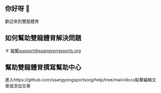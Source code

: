 ## 你好呀 👋
歡迎來到雙龍體育
## 如何幫助雙龍體育解決問題
＃ 聯繫support@ssangyongsports.org
## 幫助雙龍體育撰寫幫助中心
進入https://github.com/ssangyongsportsorg/help/tree/main/docs點擊編輯文章或添加文章

